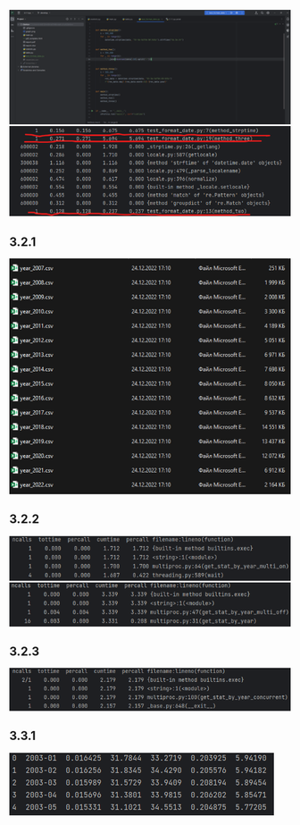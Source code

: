 ![img.png](img.png)
![img_1.png](img_1.png)

3.2.1
-----
![img_2.png](img_2.png)

3.2.2
-----
![img_3.png](img_3.png)
![img_4.png](img_4.png)

3.2.3
-----
![img_5.png](img_5.png)

3.3.1
-----
![img_6.png](img_6.png)